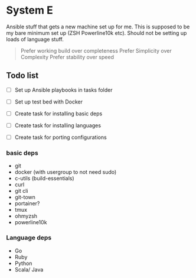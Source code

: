 # System E

Ansible stuff that gets a new machine set up for me. This is supposed to be my bare minimum set up (ZSH Powerline10k etc). Should not be setting up loads of language stuff.

> Prefer working build over completeness
> Prefer Simplicity over Complexity
> Prefer stability over speed

## Todo list
- [ ] Set up Ansible playbooks in tasks folder
- [ ] Set up test bed with Docker
- [ ] Create task for installing basic deps
- [ ] Create task for installing languages
- [ ] Create task for porting configurations


### basic deps
- git
- docker (with usergroup to not need sudo)
- c-utils (build-essentials)
- curl
- git cli
- git-town
- portainer?
- tmux
- ohmyzsh
- powerline10k


### Language deps
- Go
- Ruby
- Python
- Scala/ Java

